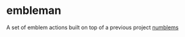 # embleman
A set of emblem actions built on top of a previous project [numblems](https://github.com/behnamgolds/xfce-thunar-numblems)
